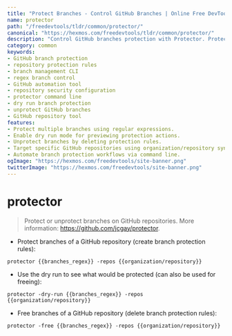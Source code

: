 ```yaml
---
title: "Protect Branches - Control GitHub Branches | Online Free DevTools by Hexmos"
name: protector
path: "/freedevtools/tldr/common/protector/"
canonical: "https://hexmos.com/freedevtools/tldr/common/protector/"
description: "Control GitHub branches protection with Protector. Protect or unprotect branches using regular expressions for comprehensive repository management. Free online tool, no registration required."
category: common
keywords:
- GitHub branch protection
- repository protection rules
- branch management CLI
- regex branch control
- GitHub automation tool
- repository security configuration
- protector command line
- dry run branch protection
- unprotect GitHub branches
- GitHub repository tool
features:
- Protect multiple branches using regular expressions.
- Enable dry run mode for previewing protection actions.
- Unprotect branches by deleting protection rules.
- Target specific GitHub repositories using organization/repository syntax.
- Automate branch protection workflows via command line.
ogImage: "https://hexmos.com/freedevtools/site-banner.png"
twitterImage: "https://hexmos.com/freedevtools/site-banner.png"
---
```


# protector

> Protect or unprotect branches on GitHub repositories.
> More information: <https://github.com/jcgay/protector>.

- Protect branches of a GitHub repository (create branch protection rules):

`protector {{branches_regex}} -repos {{organization/repository}}`

- Use the dry run to see what would be protected (can also be used for freeing):

`protector -dry-run {{branches_regex}} -repos {{organization/repository}}`

- Free branches of a GitHub repository (delete branch protection rules):

`protector -free {{branches_regex}} -repos {{organization/repository}}`
